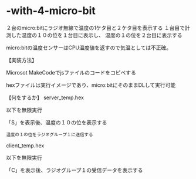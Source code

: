 # -with-4-micro-bit
２台のmicro:bitにラジオ無線で温度の1ケタ目と２ケタ目を表示する
１台目で計測した温度の１０の位を１台目に表示し、
温度の１の位を２台目に表示する

micro:bitの温度センサーはCPU温度値を返すので気温としては不正確。

【実装方法】

Microsot MakeCodeでjsファイルのコードをコピペする

hexファイルは実行イメージであり、micro:bitにそのままDLして実行可能

【何をするか】
server_temp.hex

  以下を無限実行
  
   「S」を表示後、温度の１０の位を表示する
   
    温度の１の位をラジオグループ１に送信する

client_temp.hex

  以下を無限実行
  
  「C」を表示後、ラジオグループ１の受信データを表示する
  
